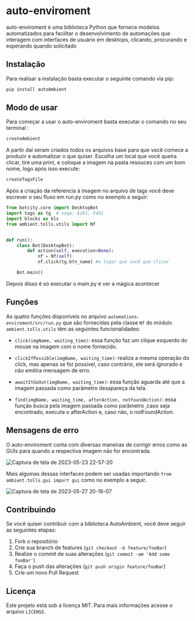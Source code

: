# auto-enviroment

auto-enviroment é uma biblioteca Python que fornece modelos automatizados para facilitar o desenvolvimento de automações que interagem com interfaces de usuário em desktops, clicando, procurando e esperando quando solicitado

## Instalação

Para realisar a instalação basta executar o seguinte comando via pip:

```bash
pip install autoAmbient
```

## Modo de usar

Para começar a usar o auto-enviroment basta executar o comando no seu terminal :

```bash
createAmbient
```

A partir daí seram criados todos os arquivos base para que você comece a produzir e automatizar o que quiser.
Escolha um local que você queira clicar, tire uma print, e coloque a imagem na pasta resouces com um bom nome, logo após isso execute:

```bash
createTagsFile
```

Após a criação da referencia à imagem no arquivo de tags você deve escrever o seu fluxo em run.py como no exemplo a seguir:

```python
from botcity.core import DesktopBot
import tags as tg  # noqa: E261, F401
import blocks as bls
from ambient.tolls.utils import Nf


def run():
    class Bot(DesktopBot):
        def action(self, execution=None):
            nf = Nf(self)
            nf.click(tg.btn_name) #o lugar que você que clicar

    Bot.main()

```

Depois disso é só executar o main.py e ver a mágica acontecer

## Funções

As quatro funções disponíveis no arquivo `automations-enviroment/src/run.py` que são fornecidas pela classe `Nf` do módulo `ambient.tolls.utils` têm as seguintes funcionalidades:

- `click(imgName, waiting_time)`: essa função faz um clique esquerdo do mouse na imagem com o nome fornecido.

- `clickIfPossible(imgName, waiting_time)`: realiza a mesma operação do click, mas apenas se for possível, caso contrário, ele será ignorado e não emitira mensagem de erro.

- `awaitItGoOut(imgName, waiting_time)`: essa função aguarda até que a imagem passada como parâmetro desapareça da tela.

- `find(imgName, waiting_time, afterAction, notFoundAction)`: essa função busca pela imagem passada como parâmetro ,caso seja encontrado, executa o afterAction e, caso não, o notFoundAction.

## Mensagens de erro

O auto-enviroment conta com diversas maneiras de corrigir erros como as GUIs para quando a respectiva imagem não for encontrada.

![Captura de tela de 2023-05-23 22-57-20](https://github.com/luisArthurRodriguesDaSilva/auto-enviroment/assets/66787949/76c89f66-bcfa-432e-83c6-85bb2e56d766)

Mais algumas dessas interfaces podem ser usadas importando `from ambient.tolls.gui import gui` como no exemplo a seguir.

![Captura de tela de 2023-05-27 20-16-07](https://github.com/luisArthurRodriguesDaSilva/auto-enviroment/assets/66787949/af61e074-ccc1-410a-a287-065dcbb7d609)

## Contribuindo

Se você quiser contribuir com a biblioteca AutoAmbient, você deve seguir as seguintes etapas:

1. Fork o repositório
2. Crie sua branch de features (`git checkout -b feature/fooBar`)
3. Realize o commit de suas alterações (`git commit -am 'Add some fooBar'`)
4. Faça o push das alterações (`git push origin feature/fooBar`)
5. Crie um novo Pull Request

## Licença

Este projeto está sob a licença MIT. Para mais informações acesse o arquivo `LICENSE`.
